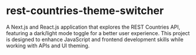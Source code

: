 # rest-countries-theme-switcher
A Next.js and React.js application that explores the REST Countries API, featuring a dark/light mode toggle for a better user experience. This project is designed to enhance JavaScript and frontend development skills while working with APIs and UI theming.
